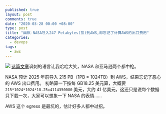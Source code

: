 ```yaml
---
published: true
layout: post
comments: true
date: "2020-03-28 00:00 +08:00"
type: post
title: "幽默-NASA导入247 Petabytes(拍)到AWS,却忘记了计算AWS的出口费用"
categories:
  - devops
tags:
  - aws
---
```


![](https://regmedia.co.uk/2016/08/16/nasalogo.jpg?x=442&y=293&crop=1)
[这篇文章](https://www.theregister.co.uk/2020/03/19/nasa_cloud_data_migration_mess/)讽刺的语言让我哈哈大笑，NASA 和亚马逊两个都中枪。

NASA 预计 2025 年前导入 215 PB（1PB = 1024TB）到 AWS，结果忘记了恶心的 AWS 出口费用。
初略算一下按每 GB18.25 美元算，大概要 `215*1024*1024*18.25=4114350080` 美元，大约 41 亿美元，这还只是说每个数据只下载一次，大家可以想象一下 NASA 的表情……

AWS 这个 egress 是最坑的，估计好多人都中过招。
